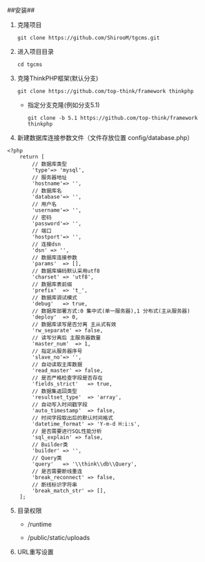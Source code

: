 
##安装##

1. 克隆项目

   `git clone https://github.com/ShirooM/tgcms.git`
2. 进入项目目录

	`cd tgcms`

3. 克隆ThinkPHP框架(默认分支)

	`git clone https://github.com/top-think/framework thinkphp`

	* 指定分支克隆(例如分支5.1)

		`git clone -b 5.1 https://github.com/top-think/framework thinkphp`

4. 新建数据库连接参数文件（文件存放位置 config/database.php）
```
<?php
	return [
    	// 数据库类型
    	'type'=> 'mysql',
    	// 服务器地址
    	'hostname'=> '',
    	// 数据库名
    	'database'=> '',
    	// 用户名
    	'username'=> '',
    	// 密码
    	'password'=> '',
    	// 端口
    	'hostport'=> '',
    	// 连接dsn
    	'dsn' => '',
    	// 数据库连接参数
    	'params'  => [],
    	// 数据库编码默认采用utf8
    	'charset' => 'utf8',
    	// 数据库表前缀
    	'prefix'  => 't_',
    	// 数据库调试模式
    	'debug'   => true,
    	// 数据库部署方式:0 集中式(单一服务器),1 分布式(主从服务器)
    	'deploy'  => 0,
    	// 数据库读写是否分离 主从式有效
    	'rw_separate' => false,
    	// 读写分离后 主服务器数量
    	'master_num'  => 1,
    	// 指定从服务器序号
    	'slave_no'=> '',
    	// 自动读取主库数据
    	'read_master' => false,
    	// 是否严格检查字段是否存在
    	'fields_strict'   => true,
    	// 数据集返回类型
    	'resultset_type'  => 'array',
    	// 自动写入时间戳字段
    	'auto_timestamp'  => false,
    	// 时间字段取出后的默认时间格式
    	'datetime_format' => 'Y-m-d H:i:s',
    	// 是否需要进行SQL性能分析
    	'sql_explain' => false,
    	// Builder类
    	'builder' => '',
    	// Query类
    	'query'   => '\\think\\db\\Query',
    	// 是否需要断线重连
    	'break_reconnect' => false,
    	// 断线标识字符串
    	'break_match_str' => [],
	];
```
5. 目录权限

	* /runtime

	* /public/static/uploads

6. URL重写设置
